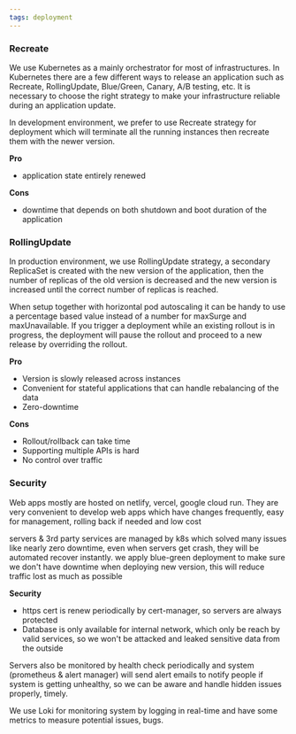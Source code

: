 ```yaml
---
tags: deployment
---
```


### Recreate

We use Kubernetes as a mainly orchestrator for most of infrastructures. In
Kubernetes there are a few different ways to release an application such as
Recreate, RollingUpdate, Blue/Green, Canary, A/B testing, etc. It is necessary
to choose the right strategy to make your infrastructure reliable during an
application update.

In development environment, we prefer to use Recreate strategy for deployment
which will terminate all the running instances then recreate them with the newer
version.

**Pro**

- application state entirely renewed

**Cons**

- downtime that depends on both shutdown and boot duration of the application

### RollingUpdate

In production environment, we use RollingUpdate strategy, a secondary ReplicaSet
is created with the new version of the application, then the number of replicas
of the old version is decreased and the new version is increased until the
correct number of replicas is reached.

When setup together with horizontal pod autoscaling it can be handy to use a
percentage based value instead of a number for maxSurge and maxUnavailable. If
you trigger a deployment while an existing rollout is in progress, the
deployment will pause the rollout and proceed to a new release by overriding the
rollout.

**Pro**

- Version is slowly released across instances
- Convenient for stateful applications that can handle rebalancing of the data
- Zero-downtime

**Cons**

- Rollout/rollback can take time
- Supporting multiple APIs is hard
- No control over traffic

### Security

Web apps mostly are hosted on netlify, vercel, google cloud run. They are very
convenient to develop web apps which have changes frequently, easy for
management, rolling back if needed and low cost

servers & 3rd party services are managed by k8s which solved many issues like
nearly zero downtime, even when servers get crash, they will be automated
recover instantly. we apply blue-green deployment to make sure we don't have
downtime when deploying new version, this will reduce traffic lost as much as
possible

**Security**

- https cert is renew periodically by cert-manager, so servers are always
  protected
- Database is only available for internal network, which only be reach by valid
  services, so we won't be attacked and leaked sensitive data from the outside

Servers also be monitored by health check periodically and system (prometheus &
alert manager) will send alert emails to notify people if system is getting
unhealthy, so we can be aware and handle hidden issues properly, timely.

We use Loki for monitoring system by logging in real-time and have some metrics
to measure potential issues, bugs.

